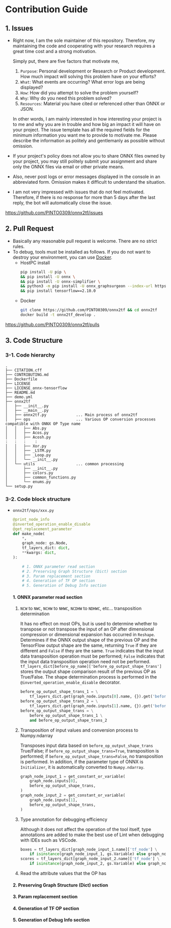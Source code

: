 # Contribution Guide

## 1. Issues
- Right now, I am the sole maintainer of this repository. Therefore, my maintaining the code and cooperating with your research requires a great time cost and a strong motivation. 

  Simply put, there are five factors that motivate me,

  1. `Purpose`: Personal development or Research or Product development. How much impact will solving this problem have on your efforts?
  2. `What`: What events are occurring? What error logs are being displayed?
  3. `How`: How did you attempt to solve the problem yourself?
  4. `Why`: Why do you need this problem solved?
  5. `Resources`: Material you have cited or referenced other than ONNX or JSON.

  In other words, I am mainly interested in how interesting your project is to me and why you are in trouble and how big an impact it will have on your project. The issue template has all the required fields for the minimum information you want me to provide to motivate me. Please describe the information as politely and gentlemanly as possible without omission.

- If your project's policy does not allow you to share ONNX files owned by your project, you may still politely submit your assignment and share only the ONNX files via email or other private means.
- Also, never post logs or error messages displayed in the console in an abbreviated form. Omission makes it difficult to understand the situation.
- I am not very impressed with issues that do not feel motivated. Therefore, if there is no response for more than 5 days after the last reply, the bot will automatically close the issue.

https://github.com/PINTO0309/onnx2tf/issues

## 2. Pull Request
- Basically any reasonable pull request is welcome. There are no strict rules.
- To debug, tools must be installed as follows. If you do not want to destroy your environment, you can use [Docker](https://github.com/PINTO0309/onnx2tf/blob/main/Dockerfile).
  - HostPC install
    ```bash
    pip install -U pip \
    && pip install -U onnx \
    && pip install -U onnx-simplifier \
    && python3 -m pip install -U onnx_graphsurgeon --index-url https://pypi.ngc.nvidia.com \
    && pip install tensorflow==2.10.0
    ```
  - Docker
    ```bash
    git clone https://github.com/PINTO0309/onnx2tf && cd onnx2tf
    docker build -t onnx2tf_develop .
    ```

https://github.com/PINTO0309/onnx2tf/pulls

## 3. Code Structure
### 3-1. Code hierarchy
```
.
├── CITATION.cff
├── CONTRIBUTING.md
├── Dockerfile
├── LICENSE
├── LICENSE_onnx-tensorflow
├── README.md
├── demo.yml
├── onnx2tf
│   ├── __init__.py
│   ├── __main__.py
│   ├── onnx2tf.py             ... Main process of onnx2tf
│   ├── ops                    ... Various OP conversion processes compatible with ONNX OP Type name
│   │   ├── Abs.py
│   │   ├── Acos.py
│   │   ├── Acosh.py
:   :   :    :
│   │   ├── Xor.py
│   │   ├── _LSTM.py
│   │   ├── _Loop.py
│   │   └── __init__.py
│   └── utils                  ... common processing
│       ├── __init__.py
│       ├── colors.py
│       ├── common_functions.py
│       └── enums.py
└── setup.py
```
### 3-2. Code block structure
- `onnx2tf/ops/xxx.py`
  ```python
  @print_node_info
  @inverted_operation_enable_disable
  @get_replacement_parameter
  def make_node(
      *,
      graph_node: gs.Node,
      tf_layers_dict: dict,
      **kwargs: dict,
  ):

      # 1. ONNX parameter read section
      # 2. Preserving Graph Structure (Dict) section
      # 3. Param replacement section
      # 4. Generation of TF OP section
      # 5. Generation of Debug Info section
  ```
  #### 1. ONNX parameter read section
  1. `NCW` to `NWC`, `NCHW` to `NHWC`, `NCDHW` to `NDHWC`, etc... transposition determination

      It has no effect on most OPs, but is used to determine whether to transpose or not transpose the input of an OP after dimensional compression or dimensional expansion has occurred in `Reshape`. Determines if the ONNX output shape of the previous OP and the TensorFlow output shape are the same, returning `True` if they are different and `False` if they are the same. `True` indicates that the input data transposition operation must be performed; `False` indicates that the input data transposition operation need not be performed. `tf_layers_dict[before_op_name]['before_op_output_shape_trans']` stores the output shape comparison result of the previous OP as True/False. The shape determination process is performed in the `@inverted_operation_enable_disable` decorator.
      ```python
      before_op_output_shape_trans_1 = \
          tf_layers_dict.get(graph_node.inputs[0].name, {}).get('before_op_output_shape_trans', True)
      before_op_output_shape_trans_2 = \
          tf_layers_dict.get(graph_node.inputs[1].name, {}).get('before_op_output_shape_trans', True)
      before_op_output_shape_trans = \
          before_op_output_shape_trans_1 \
          and before_op_output_shape_trans_2
      ```

  2. Transposition of input values and conversion process to Numpy.ndarray

      Transposes input data based on `before_op_output_shape_trans` True/False; if `before_op_output_shape_trans=True`, transposition is performed; if `before_op_output_shape_trans=False`, no transposition is performed. In addition, if the parameter type of ONNX is `Initializer`, it is automatically converted to `Numpy.ndarray`.
      ```python
      graph_node_input_1 = get_constant_or_variable(
          graph_node.inputs[0],
          before_op_output_shape_trans,
      )
      graph_node_input_2 = get_constant_or_variable(
          graph_node.inputs[1],
          before_op_output_shape_trans,
      )
      ```

  3. Type annotation for debugging efficiency

      Although it does not affect the operation of the tool itself, type annotations are added to make the best use of Lint when debugging with IDEs such as VSCode.
      ```python
      boxes = tf_layers_dict[graph_node_input_1.name]['tf_node'] \
          if isinstance(graph_node_input_1, gs.Variable) else graph_node_input_1
      scores = tf_layers_dict[graph_node_input_2.name]['tf_node'] \
          if isinstance(graph_node_input_2, gs.Variable) else graph_node_input_2
      ```
  4. Read the attribute values that the OP has
  #### 2. Preserving Graph Structure (Dict) section
  #### 3. Param replacement section
  #### 4. Generation of TF OP section
  #### 5. Generation of Debug Info section

